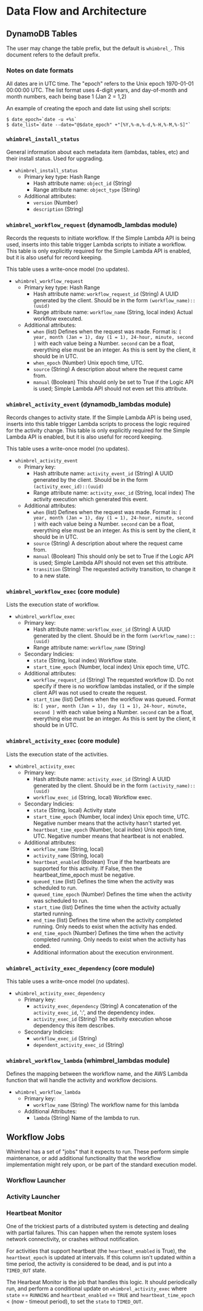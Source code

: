 # Data Flow and Architecture


## DynamoDB Tables

The user may change the table prefix, but the default is `whimbrel_`.
This document refers to the default prefix.

### Notes on date formats

All dates are in UTC time.  The "epoch" refers to the Unix
epoch 1970-01-01 00:00:00 UTC.  The list format uses 4-digit years,
and day-of-month and month numbers, each being base 1 (Jan 2 = 1,2)

An example of creating the epoch and date list using shell scripts:

```
$ date_epoch=`date -u +%s`
$ date_list=`date --date="@$date_epoch" +"[%Y,%-m,%-d,%-H,%-M,%-S]"`
```


### `whimbrel_install_status`

General information about each metadata item (lambdas, tables, etc)
and their install status.  Used for upgrading.

* `whimbrel_install_status`
    * Primary key type: Hash Range
        * Hash attribute name: `object_id` (String)
        * Range attribute name: `object_type` (String)
    * Additional attributes:
        * `version` (Number)
        * `description` (String)


### `whimbrel_workflow_request` (dynamodb_lambdas module)

Records the requests to initiate workflow.  If the Simple Lambda API is
being used, inserts into this table trigger Lambda scripts to initiate a
workflow.  This table is only explicitly required for the Simple Lambda API
is enabled, but it is also useful for record keeping.

This table uses a write-once model (no updates).

* `whimbrel_workflow_request`
    * Primary key type: Hash Range
        * Hash attribute name: `workflow_request_id` (String)
            A UUID generated by the client.  Should be in the
            form `(workflow_name)::(uuid)`
        * Range attribute name: `workflow_name` (String, local index)
            Actual workflow executed.
    * Additional attributes:
        * `when` (list)
           Defines when the request was made.  Format is:
           `[ year, month (Jan = 1), day (1 = 1), 24-hour, minute, second ]`
           with each value being a Number.  `second` can be a float, everything
           else must be an integer.  As this is sent by the client, it should
           be in UTC.
        * `when_epoch` (Number)
           Unix epoch time, UTC.
        * `source` (String)
           A description about where the request came from.
        * `manual` (Boolean)
           This should only be set to True if the
           Logic API is used; Simple Lambda API should not even set this
           attribute.


### `whimbrel_activity_event` (dynamodb_lambdas module)

Records changes to activity state.  If the Simple Lambda API is
being used, inserts into this table trigger Lambda scripts to process the logic
required for the activity change.  This table is only explicitly required for
the Simple Lambda API is enabled, but it is also useful for record keeping.

This table uses a write-once model (no updates).

* `whimbrel_activity_event`
    * Primary key:
        * Hash attribute name: `activity_event_id` (String)
            A UUID generated by the client.  Should be in the form
            `(activity_exec_id)::(uuid)`
        * Range attribute name: `activity_exec_id` (String, local index)
            The activity execution which generated this event.
    * Additional attributes:
        * `when` (list)
           Defines when the request was made.  Format is:
           `[ year, month (Jan = 1), day (1 = 1), 24-hour, minute, second ]`
           with each value being a Number.  `second` can be a float, everything
           else must be an integer.  As this is sent by the client, it should
           be in UTC.
        * `source` (String)
           A description about where the request came from.
        * `manual` (Boolean)
           This should only be set to True if the
           Logic API is used; Simple Lambda API should not even set this
           attribute.
        * `transition` (String)
          The requested activity transition, to change it to a new state.


### `whimbrel_workflow_exec` (core module)

Lists the execution state of workflow.

* `whimbrel_workflow_exec`
    * Primary key:
        * Hash attribute name: `workflow_exec_id` (String)
            A UUID generated by the client.  Should be in the
            form `(workflow_name)::(uuid)`
        * Range attribute name: `workflow_name` (String)
    * Secondary Indicies:
        * `state` (String, local index)
            Workflow state.
        * `start_time_epoch` (Number, local index)
            Unix epoch time, UTC.
    * Additional attributes:
        * `workflow_request_id` (String)
            The requested workflow ID.  Do not specify if there is
            no workflow lambdas installed, or if the simple client API
            was not used to create the request.
        * `start_time` (list)
           Defines when the workflow was queued.  Format is:
           `[ year, month (Jan = 1), day (1 = 1), 24-hour, minute, second ]`
           with each value being a Number.  `second` can be a float, everything
           else must be an integer.  As this is sent by the client, it should
           be in UTC.


### `whimbrel_activity_exec` (core module)

Lists the execution state of the activities.

* `whimbrel_activity_exec`
    * Primary key:
        * Hash attribute name: `activity_exec_id` (String)
            A UUID generated by the client.  Should be in the
            form `(activity_name)::(uuid)`
        * `workflow_exec_id` (String, local)
            Workflow exec.
    * Secondary Indicies:
        * `state` (String, local)
            Activity state
        * `start_time_epoch` (Number, local index)
            Unix epoch time, UTC.  Negative number means that
            the activity hasn't started yet.
        * `heartbeat_time_epoch` (Number, local index)
            Unix epoch time, UTC.  Negative number means that
            heartbeat is not enabled.
    * Additional attributes:
        * `workflow_name` (String, local)
        * `activity_name` (String, local)
        * `heartbeat_enabled` (Boolean)
            True if the heartbeats are supported for this activity.
            If False, then the heartbeat_time_epoch must be negative.
        * `queued_time` (list)
            Defines the time when the activity was scheduled to run.
        * `queued_time_epoch` (Number)
            Defines the time when the activity was scheduled to run.
        * `start_time` (list)
            Defines the time when the activity actually started running.
        * `end_time` (list)
            Defines the time when the activity completed running.
            Only needs to exist when the activity has ended.
        * `end_time_epoch` (Number)
            Defines the time when the activity completed running.
            Only needs to exist when the activity has ended.
        * Additional information about the execution environment.


### `whimbrel_activity_exec_dependency` (core module)

This table uses a write-once model (no updates).

* `whimbrel_activity_exec_dependency`
    * Primary key:
        * `activity_exec_dependency` (String)
            A concatenation of the `activity_exec_id`, ':', and the dependency index.
        * `activity_exec_id` (String)
            The activity execution whose dependency this item describes.
     * Secondary Indicies:
        * `workflow_exec_id` (String)
        * `dependent_activity_exec_id` (String)


### `whimbrel_workflow_lambda` (whimbrel_lambdas module)

Defines the mapping between the workflow name, and the AWS Lambda
function that will handle the activity and workflow decisions.

* `whimbrel_workflow_lambda`
    * Primary key:
        * `workflow_name` (String)
            The workflow name for this lambda
    * Additional Attributes:
        * `lambda` (String)
            Name of the lambda to run.


## Workflow Jobs

Whimbrel has a set of "jobs" that it expects to run.  These perform simple maintenance,
or add additional functionality that the workflow implementation might rely upon, or
be part of the standard execution model.


### Workflow Launcher



### Activity Launcher



### Heartbeat Monitor

One of the trickiest parts of a distributed system is detecting and dealing with
partial failures.  This can happen when the remote system loses network connectivity,
or crashes without notification.

For activities that support heartbeat (the `heartbeat_enabled` is True), the
`heartbeat_epoch` is updated at intervals.  If this column isn't updated within a
time period, the activity is considered to be dead, and is put into a `TIMED_OUT`
state.

The Hearbeat Monitor is the job that handles this logic.  It should periodically
run, and perform a conditional update on `whimbrel_activity_exec` where
`state` == `RUNNING` and `heartbeat_enabled` == `TRUE` and
`heartbeat_time_epoch` < (now - timeout period), to set the `state` to `TIMED_OUT`.

